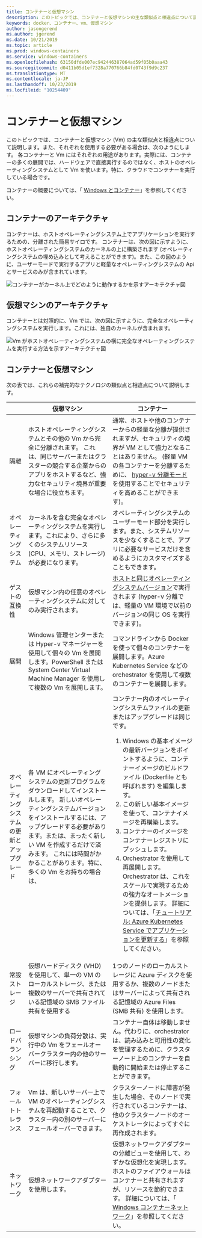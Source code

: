 ```yaml
---
title: コンテナーと仮想マシン
description: このトピックでは、コンテナーと仮想マシンの主な類似点と相違点について説明します。また、それぞれを使う場合についても説明します。 各コンテナーと仮想マシンはそれぞれの用途を持っています。実際には、コンテナーの多くの展開では、ハードウェア上で直接実行されるのではなく、仮想マシンをホストオペレーティングシステムとして使用します。特に、クラウドでコンテナーを実行している場合です。
keywords: docker、コンテナー、vm、仮想マシン
author: jasongerend
ms.author: jgerend
ms.date: 10/21/2019
ms.topic: article
ms.prod: windows-containers
ms.service: windows-containers
ms.openlocfilehash: 63150dfde007ec942446387064ad59f05b0aaa43
ms.sourcegitcommit: d0411b05d1ef7328a770766b84fd0743f9d9c237
ms.translationtype: MT
ms.contentlocale: ja-JP
ms.lasthandoff: 10/23/2019
ms.locfileid: "10254409"
---
```

# <a name="containers-vs-virtual-machines"></a>コンテナーと仮想マシン

このトピックでは、コンテナーと仮想マシン (Vm) の主な類似点と相違点について説明します。また、それぞれを使用する必要がある場合は、次のようにします。 各コンテナーと Vm にはそれぞれの用途があります。実際には、コンテナーの多くの展開では、ハードウェアで直接実行するのではなく、ホストのオペレーティングシステムとして Vm を使います。特に、クラウドでコンテナーを実行している場合です。

コンテナーの概要については、「 [Windows とコンテナー](index.md)」を参照してください。

## <a name="container-architecture"></a>コンテナーのアーキテクチャ

コンテナーは、ホストオペレーティングシステム上でアプリケーションを実行するための、分離された簡易サイロです。 コンテナーは、次の図に示すように、ホストオペレーティングシステムのカーネルの上に構築されます (オペレーティングシステムの埋め込みとして考えることができます)。また、この図のように、ユーザーモードで実行するアプリと軽量なオペレーティングシステムの Api とサービスのみが含まれています。

![コンテナーがカーネル上でどのように動作するかを示すアーキテクチャ図](media/container-diagram.svg)

## <a name="virtual-machine-architecture"></a>仮想マシンのアーキテクチャ

コンテナーとは対照的に、Vm では、次の図に示すように、完全なオペレーティングシステムを実行します。これには、独自のカーネルが含まれます。

![Vm がホストオペレーティングシステムの横に完全なオペレーティングシステムを実行する方法を示すアーキテクチャ図](media/virtual-machine-diagram.svg)

## <a name="containers-vs-virtual-machines"></a>コンテナーと仮想マシン

次の表では、これらの補完的なテクノロジの類似点と相違点について説明します。

|                 | 仮想マシン  | コンテナー  |
| --------------  | ---------------- | ---------- |
| 隔離       | ホストオペレーティングシステムとその他の Vm から完全に分離されます。 これは、同じサーバーまたはクラスターの競合する企業からのアプリをホストするなど、強力なセキュリティ境界が重要な場合に役立ちます。 | 通常、ホストや他のコンテナーからの軽量な分離が提供されますが、セキュリティの境界が VM として強力となることはありません。 (軽量 VM の各コンテナーを分離するために、 [hyper-v 分離モード](../manage-containers/hyperv-container.md)を使用することでセキュリティを高めることができます)。 |
| オペレーティング システム | カーネルを含む完全なオペレーティングシステムを実行します。これにより、さらに多くのシステムリソース (CPU、メモリ、ストレージ) が必要になります。 | オペレーティングシステムのユーザーモード部分を実行します。また、システムリソースを少なくすることで、アプリに必要なサービスだけを含めるようにカスタマイズすることもできます。 |
| ゲストの互換性 | 仮想マシン内の任意のオペレーティングシステムに対してのみ実行されます。 | [ホストと同じオペレーティングシステムバージョン](../deploy-containers/version-compatibility.md)で実行されます (hyper-v 分離では、軽量の VM 環境で以前のバージョンの同じ OS を実行できます)。
| 展開     | Windows 管理センターまたは Hyper-v マネージャーを使用して個々の Vm を展開します。PowerShell または System Center Virtual Machine Manager を使用して複数の Vm を展開します。 | コマンドラインから Docker を使って個々のコンテナーを展開します。Azure Kubernetes Service などの orchestrator を使用して複数のコンテナーを展開します。 |
| オペレーティングシステムの更新とアップグレード | 各 VM にオペレーティングシステムの更新プログラムをダウンロードしてインストールします。 新しいオペレーティングシステムバージョンをインストールするには、アップグレードする必要があります。または、まったく新しい VM を作成するだけで済みます。 これには時間がかかることがあります。特に、多くの Vm をお持ちの場合は、 | コンテナー内のオペレーティングシステムファイルの更新またはアップグレードは同じです。 <br><ol><li>Windows の基本イメージの最新バージョンをポイントするように、コンテナーイメージのビルドファイル (Dockerfile とも呼ばれます) を編集します。 </li><li>この新しい基本イメージを使って、コンテナイメージを再構築します。</li><li>コンテナーのイメージをコンテナーレジストリにプッシュします。</li> <li>Orchestrator を使用して再展開します。<br>Orchestrator は、これをスケールで実現するための強力なオートメーションを提供します。 詳細については、「[チュートリアル: Azure Kubernetes Service でアプリケーションを更新する](https://docs.microsoft.com/azure/aks/tutorial-kubernetes-app-update)」を参照してください。</li></ol> |
| 常設ストレージ | 仮想ハードディスク (VHD) を使用して、単一の VM のローカルストレージ、または複数のサーバーで共有されている記憶域の SMB ファイル共有を使用する | 1つのノードのローカルストレージに Azure ディスクを使用するか、複数のノードまたはサーバーによって共有される記憶域の Azure Files (SMB 共有) を使用します。 |
| ロードバランシング | 仮想マシンの負荷分散は、実行中の Vm をフェールオーバークラスター内の他のサーバーに移行します。 | コンテナー自体は移動しません。代わりに、orchestrator は、読み込みと可用性の変化を管理するために、クラスターノード上のコンテナーを自動的に開始または停止することができます。 |
| フォールトトレランス | Vm は、新しいサーバー上で VM のオペレーティングシステムを再起動することで、クラスター内の別のサーバーにフェールオーバーできます。  | クラスターノードに障害が発生した場合、そのノードで実行されているコンテナーは、他のクラスターノードのオーケストレータによってすぐに再作成されます。 |
| ネットワーク     | 仮想ネットワークアダプターを使用します。 | 仮想ネットワークアダプターの分離ビューを使用して、わずかな仮想化を実現します。ホストのファイアウォールはコンテナーと共有されますが、リソースを節約できます。 詳細については、「 [Windows コンテナーネットワーク](../container-networking/architecture.md)」を参照してください。 |